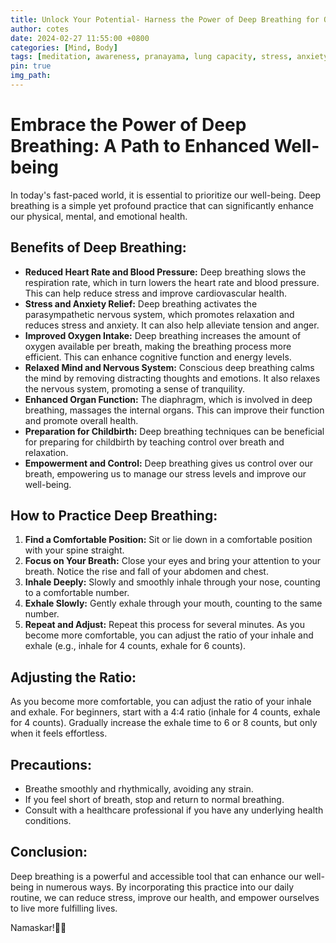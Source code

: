 ```yaml
---
title: Unlock Your Potential- Harness the Power of Deep Breathing for Optimal Well-being
author: cotes
date: 2024-02-27 11:55:00 +0800
categories: [Mind, Body]
tags: [meditation, awareness, pranayama, lung capacity, stress, anxiety] 
pin: true
img_path:  
---
```


# Embrace the Power of Deep Breathing: A Path to Enhanced Well-being

In today's fast-paced world, it is essential to prioritize our well-being. Deep breathing is a simple yet profound practice that can significantly enhance our physical, mental, and emotional health.

## **Benefits of Deep Breathing:**

- **Reduced Heart Rate and Blood Pressure:** Deep breathing slows the respiration rate, which in turn lowers the heart rate and blood pressure. This can help reduce stress and improve cardiovascular health.
- **Stress and Anxiety Relief:** Deep breathing activates the parasympathetic nervous system, which promotes relaxation and reduces stress and anxiety. It can also help alleviate tension and anger.
- **Improved Oxygen Intake:** Deep breathing increases the amount of oxygen available per breath, making the breathing process more efficient. This can enhance cognitive function and energy levels.
- **Relaxed Mind and Nervous System:** Conscious deep breathing calms the mind by removing distracting thoughts and emotions. It also relaxes the nervous system, promoting a sense of tranquility.
- **Enhanced Organ Function:** The diaphragm, which is involved in deep breathing, massages the internal organs. This can improve their function and promote overall health.
- **Preparation for Childbirth:** Deep breathing techniques can be beneficial for preparing for childbirth by teaching control over breath and relaxation.
- **Empowerment and Control:** Deep breathing gives us control over our breath, empowering us to manage our stress levels and improve our well-being.

## **How to Practice Deep Breathing:**

1. **Find a Comfortable Position:** Sit or lie down in a comfortable position with your spine straight.
2. **Focus on Your Breath:** Close your eyes and bring your attention to your breath. Notice the rise and fall of your abdomen and chest.
3. **Inhale Deeply:** Slowly and smoothly inhale through your nose, counting to a comfortable number.
4. **Exhale Slowly:** Gently exhale through your mouth, counting to the same number.
5. **Repeat and Adjust:** Repeat this process for several minutes. As you become more comfortable, you can adjust the ratio of your inhale and exhale (e.g., inhale for 4 counts, exhale for 6 counts).

## **Adjusting the Ratio:**

As you become more comfortable, you can adjust the ratio of your inhale and exhale. For beginners, start with a 4:4 ratio (inhale for 4 counts, exhale for 4 counts). Gradually increase the exhale time to 6 or 8 counts, but only when it feels effortless.

## **Precautions:**

- Breathe smoothly and rhythmically, avoiding any strain.
- If you feel short of breath, stop and return to normal breathing.
- Consult with a healthcare professional if you have any underlying health conditions.

## **Conclusion:**

Deep breathing is a powerful and accessible tool that can enhance our well-being in numerous ways. By incorporating this practice into our daily routine, we can reduce stress, improve our health, and empower ourselves to live more fulfilling lives.

Namaskar!🙏✨